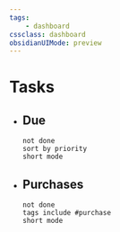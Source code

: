 ```yaml
---
tags:
    - dashboard
cssclass: dashboard
obsidianUIMode: preview
---
```

# Tasks
- ## Due
	```tasks
	not done
	sort by priority
	short mode
	```


- ## Purchases
	```tasks
	not done
	tags include #purchase 
	short mode
	```